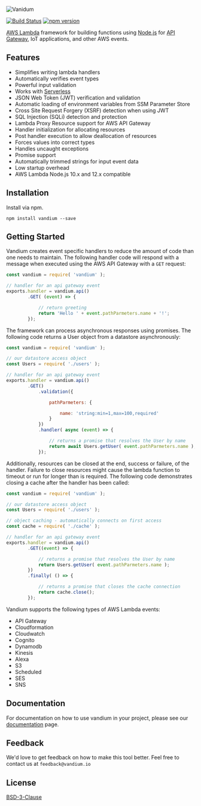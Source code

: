 ![Vanidum](docs/vandium.png)

[![Build Status](https://travis-ci.org/vandium-io/vandium-node.svg?branch=master)](https://travis-ci.org/vandium-io/vandium-node)
[![npm version](https://badge.fury.io/js/vandium.svg)](https://badge.fury.io/js/vandium)

[AWS Lambda](https://aws.amazon.com/lambda/details) framework for building functions using [Node.js](https://nodejs.org) for
[API Gateway](https://aws.amazon.com/api-gateway), IoT applications, and other AWS events.


## Features
* Simplifies writing lambda handlers
* Automatically verifies event types
* Powerful input validation
* Works with [Serverless](https://serverless.com/)
* JSON Web Token (JWT) verification and validation
* Automatic loading of environment variables from SSM Parameter Store
* Cross Site Request Forgery (XSRF) detection when using JWT
* SQL Injection (SQLi) detection and protection
* Lambda Proxy Resource support for AWS API Gateway
* Handler initialization for allocating resources
* Post handler execution to allow deallocation of resources
* Forces values into correct types
* Handles uncaught exceptions
* Promise support
* Automatically trimmed strings for input event data
* Low startup overhead
* AWS Lambda Node.js 10.x and 12.x compatible


## Installation
Install via npm.

	npm install vandium --save

## Getting Started

Vandium creates event specific handlers to reduce the amount of code than one
needs to maintain. The following handler code will respond with a message when
executed using the AWS API Gateway with a `GET` request:

```js
const vandium = require( 'vandium' );

// handler for an api gateway event
exports.handler = vandium.api()
		.GET( (event) => {

			// return greeting
			return 'Hello ' + event.pathParmeters.name + '!';
		});
```

The framework can process asynchronous responses using promises. The following
code returns a User object from a datastore asynchronously:

```js
const vandium = require( 'vandium' );

// our datastore access object
const Users = require( './users' );

// handler for an api gateway event
exports.handler = vandium.api()
		.GET()
		 	.validation({

				pathParmeters: {

					name: 'string:min=1,max=100,required'
				}
			})
			.handler( async (event) => {

				// returns a promise that resolves the User by name
				return await Users.getUser( event.pathParmeters.name );
			});
```

Additionally, resources can be closed at the end, success or failure, of the
handler. Failure to close resources might cause the lambda function to timeout
or run for longer than is required. The following code demonstrates closing a
cache after the handler has been called:

```js
const vandium = require( 'vandium' );

// our datastore access object
const Users = require( './users' );

// object caching - automatically connects on first access
const cache = require( './cache' );

// handler for an api gateway event
exports.handler = vandium.api()
		.GET((event) => {

			// returns a promise that resolves the User by name
			return Users.getUser( event.pathParmeters.name );
		})
		.finally( () => {

			// returns a promise that closes the cache connection
			return cache.close();
		});
```

Vandium supports the following types of AWS Lambda events:

- API Gateway
- Cloudformation
- Cloudwatch
- Cognito
- Dynamodb
- Kinesis
- Alexa
- S3
- Scheduled
- SES
- SNS

## Documentation

For documentation on how to use vandium in your project, please see our [documentation](docs) page.

## Feedback

We'd love to get feedback on how to make this tool better. Feel free to contact us at `feedback@vandium.io`

## License

[BSD-3-Clause](https://en.wikipedia.org/wiki/BSD_licenses)
